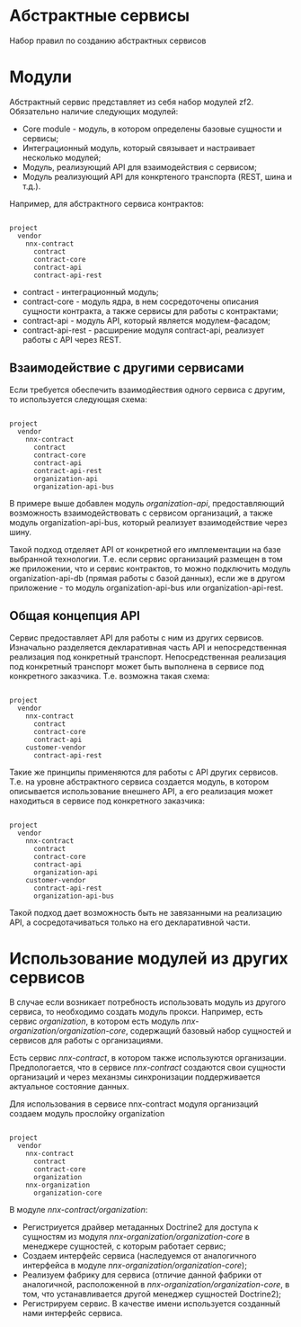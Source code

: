 # Абстрактные сервисы

Набор правил по созданию абстрактных сервисов

# Модули

Абстрактный сервис представляет из себя набор модулей zf2. Обязательно наличие следующих модулей:

- Core module - модуль, в котором определены базовые сущности и сервисы;
- Интеграционный модуль, который связывает и настраивает несколько модулей;
- Модуль, реализующий API для взаимодействия с сервисом;
- Модуль реализующий API для конкртеного транспорта (REST, шина и т.д.).

Например, для абстрактного сервиса контрактов:

```text

project
  vendor
    nnx-contract
      contract
      contract-core
      contract-api
      contract-api-rest
```
- contract - интеграционный модуль;
- contract-core - модуль ядра, в нем сосредоточены описания сущности контракта, а также сервисы для работы с контрактами;
- contract-api - модуль API, который является модулем-фасадом;
- contract-api-rest - расширение модуля contract-api, реализует работы с API через REST.

## Взаимодействие с другими сервисами

Если требуется обеспечить взаимодйествия одного сервиса с другим, то используется следующая схема:

```text

project
  vendor
    nnx-contract
      contract
      contract-core
      contract-api
      contract-api-rest
      organization-api
      organization-api-bus
```

В примере выше добавлен модуль *organization-api*, предоставляющий возможность взаимодействовать с сервисом организаций,
а также модуль organization-api-bus, который реализует взаимодействие через шину. 

Такой подход отделяет API от конкретной его имплементации на базе выбранной технологии.
Т.е. если сервис организаций размещен в том же приложении, что и сервис контрактов, то можно подключить модуль
organization-api-db (прямая работы с базой данных), если же в другом приложение - то модуль organization-api-bus или
organization-api-rest.

## Общая концепция API

Сервис предоставляет API для работы с ним из других сервисов. Изначально разделяется декларативная часть API и непосредственная
реализация под конкретный транспорт. Непосредственная реализация под конкретный транспорт может быть выполнена
в сервисе под конкретного заказчика. Т.е. возможна такая схема:

```text

project
  vendor
    nnx-contract
      contract
      contract-core
      contract-api
    customer-vendor
      contract-api-rest
```

Такие же принципы применяются для работы с API других сервисов. Т.е. на уровне абстрактного сервиса создается модуль,
в котором описывается использование внешнего API, а его реализация может находиться в сервисе под конкретного 
заказчика:

```text

project
  vendor
    nnx-contract
      contract
      contract-core
      contract-api
      organization-api
    customer-vendor
      contract-api-rest
      organization-api-bus
```

Такой подход дает возможность быть не завязанными на реализацию API, а сосредотачиваться только на его декларативной части.


# Использование модулей из других сервисов

В случае если возникает потребность использовать модуль из другого сервиса, то необходимо создать модуль прокси.
Например, есть сервис *organization*, в котором есть модуль *nnx-organization/organization-core*, содержащий базовый набор 
сущностей и сервисов для работы с организациями.

Есть сервис *nnx-contract*, в котором также используются организации. Предпологается, что в сервисе *nnx-contract*
создаются свои сущности организаций и через механзмы синхронизации поддерживается актуальное состояние данных.

Для использования в сервисе nnx-contract модуля организаций создаем модуль прослойку organization


```text

project
  vendor
    nnx-contract
      contract
      contract-core
      organization
    nnx-organization
      organization-core
```

В модуле *nnx-contract/organization*:
- Регистриуется драйвер метаданных Doctrine2 для доступа к сущностям из модуля *nnx-organization/organization-core* в менеджере сущностей, с которым работает сервис;
- Создаем интерфейс сервиса (наследуемся от аналогичного интерфейса в модуле *nnx-organization/organization-core*);
- Реализуем фабрику для сервиса (отличие данной фабрики от аналогичной, расположенной в *nnx-organization/organization-core*, в том, что устанавливается другой менеджер сущностей Doctrine2);
- Регистрируем сервис. В качестве имени используется созданный нами интерфейс сервиса.
